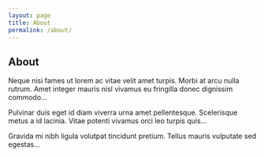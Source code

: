 ```yaml
---
layout: page
title: About
permalink: /about/
---
```


<main style="height: 85vh">
  <!-- Intro section -->
  <section class="bg-light py-5">
    <div class="container">
      <h1>About</h1>
    </div>
  </section>

  <section class="section-padding mt-5">
    <div class="container">
      <p>Neque nisi fames ut lorem ac vitae velit amet turpis. Morbi at arcu nulla rutrum. Amet integer mauris nisl vivamus eu fringilla donec dignissim commodo...</p>
      <p>Pulvinar duis eget id diam viverra urna amet pellentesque. Scelerisque metus a id lacinia. Vitae potenti vivamus orci leo turpis quis...</p>
      <p>Gravida mi nibh ligula volutpat tincidunt pretium. Tellus mauris vulputate sed egestas...</p>
      </div>
    </section>

  </main>
